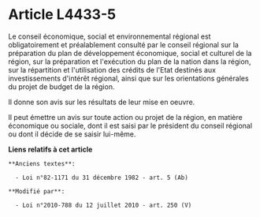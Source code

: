 # Article L4433-5

Le    conseil économique, social et environnemental régional est obligatoirement et préalablement consulté par le conseil
régional sur la préparation du plan de développement économique, social et culturel de la région, sur la préparation et
l'exécution du plan de la nation dans la région, sur la répartition et l'utilisation des crédits de l'Etat destinés aux
investissements d'intérêt régional, ainsi que sur les orientations générales du projet de budget de la région. 

Il donne son avis sur les résultats de leur mise en oeuvre. 

Il peut émettre un avis sur toute action ou projet de la région, en matière économique ou sociale, dont il est saisi par le
président du conseil régional ou dont il décide de se saisir lui-même.

**Liens relatifs à cet article**

	**Anciens textes**:

	  - Loi n°82-1171 du 31 décembre 1982 - art. 5 (Ab)

	**Modifié par**:

	  - Loi n°2010-788 du 12 juillet 2010 - art. 250 (V)
